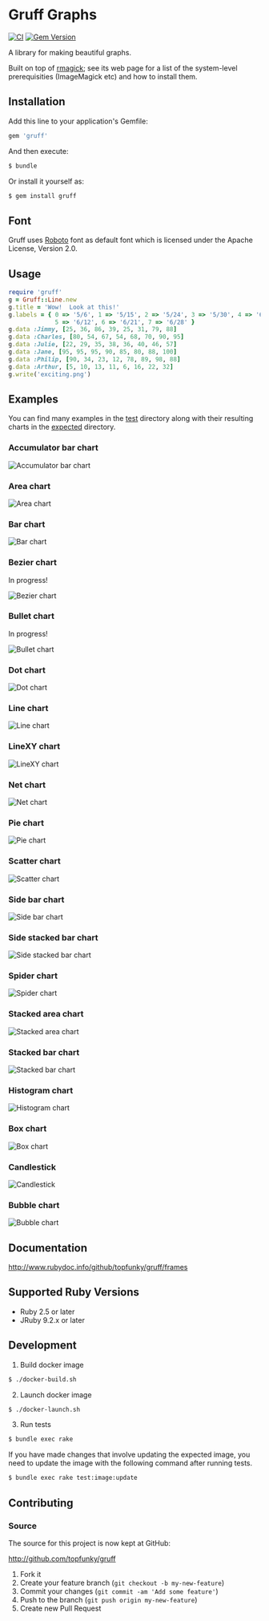 # Gruff Graphs

[![CI](https://github.com/topfunky/gruff/actions/workflows/ci.yml/badge.svg)](https://github.com/topfunky/gruff/actions/workflows/ci.yml)
[![Gem Version](https://badge.fury.io/rb/gruff.svg)](https://badge.fury.io/rb/gruff)

A library for making beautiful graphs.

Built on top of [rmagick](https://github.com/rmagick/rmagick); see its web page
for a list of the system-level prerequisities (ImageMagick etc) and how to install them.

## Installation

Add this line to your application's Gemfile:

```sh
gem 'gruff'
```

And then execute:

```sh
$ bundle
```

Or install it yourself as:

```sh
$ gem install gruff
```

## Font
Gruff uses [Roboto](https://fonts.google.com/specimen/Roboto) font as default font which is licensed under the Apache License, Version 2.0.

## Usage

```ruby
require 'gruff'
g = Gruff::Line.new
g.title = 'Wow!  Look at this!'
g.labels = { 0 => '5/6', 1 => '5/15', 2 => '5/24', 3 => '5/30', 4 => '6/4',
             5 => '6/12', 6 => '6/21', 7 => '6/28' }
g.data :Jimmy, [25, 36, 86, 39, 25, 31, 79, 88]
g.data :Charles, [80, 54, 67, 54, 68, 70, 90, 95]
g.data :Julie, [22, 29, 35, 38, 36, 40, 46, 57]
g.data :Jane, [95, 95, 95, 90, 85, 80, 88, 100]
g.data :Philip, [90, 34, 23, 12, 78, 89, 98, 88]
g.data :Arthur, [5, 10, 13, 11, 6, 16, 22, 32]
g.write('exciting.png')
```

## Examples

You can find many examples in the [test](https://github.com/topfunky/gruff/tree/master/test)
directory along with their resulting charts in the
[expected](https://github.com/topfunky/gruff/tree/master/test/expected) directory.

### Accumulator bar chart

![Accumulator bar chart](https://raw.github.com/topfunky/gruff/master/test/expected/accum_bar.png)

### Area chart

![Area chart](https://raw.github.com/topfunky/gruff/master/test/expected/area_keynote.png)

### Bar chart

![Bar chart](https://raw.github.com/topfunky/gruff/master/test/expected/bar_rails_keynote.png)

### Bezier chart

In progress!

![Bezier chart](https://raw.github.com/topfunky/gruff/master/test/expected/bezier_3.png)

### Bullet chart

In progress!

![Bullet chart](https://raw.github.com/topfunky/gruff/master/test/expected/bullet_greyscale.png)

### Dot chart

![Dot chart](https://raw.github.com/topfunky/gruff/master/test/expected/dot.png)

### Line chart

![Line chart](https://raw.github.com/topfunky/gruff/master/test/expected/line_theme_rails_keynote_.png)

### LineXY chart

![LineXY chart](https://raw.github.com/topfunky/gruff/master/test/expected/line_xy.png)

### Net chart

![Net chart](https://raw.github.com/topfunky/gruff/master/test/expected/net_wide_graph.png)

### Pie chart

![Pie chart](https://raw.github.com/topfunky/gruff/master/test/expected/pie_pastel.png)

### Scatter chart

![Scatter chart](https://raw.github.com/topfunky/gruff/master/test/expected/scatter_basic.png)

### Side bar chart

![Side bar chart](https://raw.github.com/topfunky/gruff/master/test/expected/side_bar.png)

### Side stacked bar chart

![Side stacked bar chart](https://raw.github.com/topfunky/gruff/master/test/expected/side_stacked_bar_keynote.png)

### Spider chart

![Spider chart](https://raw.github.com/topfunky/gruff/master/test/expected/spider_37signals.png)

### Stacked area chart

![Stacked area chart](https://raw.github.com/topfunky/gruff/master/test/expected/stacked_area_keynote.png)

### Stacked bar chart

![Stacked bar chart](https://raw.github.com/topfunky/gruff/master/test/expected/stacked_bar_keynote.png)

### Histogram chart

![Histogram chart](https://raw.github.com/topfunky/gruff/master/test/expected/histogram.png)

### Box chart

![Box chart](https://raw.github.com/topfunky/gruff/master/test/expected/box.png)

### Candlestick

![Candlestick](https://raw.github.com/topfunky/gruff/master/test/expected/candlestick.png)

### Bubble chart

![Bubble chart](https://raw.github.com/topfunky/gruff/master/test/expected/bubble.png)

## Documentation

http://www.rubydoc.info/github/topfunky/gruff/frames

## Supported Ruby Versions

- Ruby 2.5 or later
- JRuby 9.2.x or later

## Development
1. Build docker image
```sh
$ ./docker-build.sh
```

2. Launch docker image
```sh
$ ./docker-launch.sh
```

3. Run tests
```sh
$ bundle exec rake
```

If you have made changes that involve updating the expected image, you need to update the image with the following command after running tests.

```sh
$ bundle exec rake test:image:update
```

## Contributing

### Source

The source for this project is now kept at GitHub:

http://github.com/topfunky/gruff

1. Fork it
2. Create your feature branch (`git checkout -b my-new-feature`)
3. Commit your changes (`git commit -am 'Add some feature'`)
4. Push to the branch (`git push origin my-new-feature`)
5. Create new Pull Request
